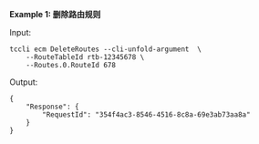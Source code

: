 **Example 1: 删除路由规则**



Input: 

```
tccli ecm DeleteRoutes --cli-unfold-argument  \
    --RouteTableId rtb-12345678 \
    --Routes.0.RouteId 678
```

Output: 
```
{
    "Response": {
        "RequestId": "354f4ac3-8546-4516-8c8a-69e3ab73aa8a"
    }
}
```

